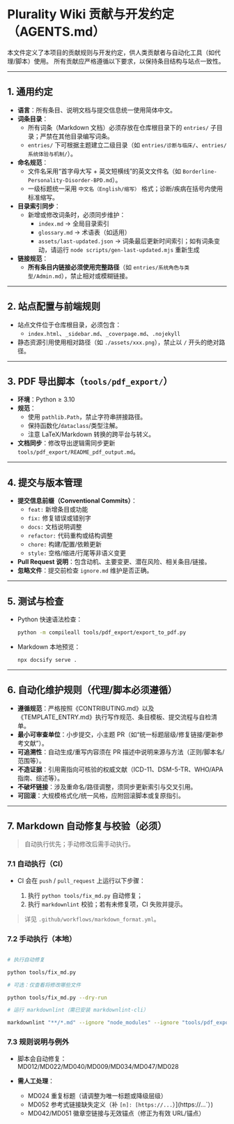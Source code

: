 # Plurality Wiki 贡献与开发约定（AGENTS.md）

本文件定义了本项目的贡献规则与开发约定，供人类贡献者与自动化工具（如代理/脚本）使用。
所有贡献应严格遵循以下要求，以保持条目结构与站点一致性。

---

## 1. 通用约定

- **语言**：所有条目、说明文档与提交信息统一使用简体中文。
- **词条目录**：
  - 所有词条（Markdown 文档）必须存放在仓库根目录下的 `entries/` 子目录；严禁在其他目录编写词条。
  - `entries/` 下可根据主题建立二级目录（如 `entries/诊断与临床/`、`entries/系统体验与机制/`）。
- **命名规范**：
  - 文件名采用“首字母大写 + 英文短横线”的英文文件名（如 `Borderline-Personality-Disorder-BPD.md`）。
  - 一级标题统一采用 `中文名（English/缩写）` 格式；诊断/疾病在括号内使用标准缩写。
- **目录索引同步**：
  - 新增或修改词条时，必须同步维护：
    - `index.md` → 全局目录索引
    - `glossary.md` → 术语表（如适用）
    - `assets/last-updated.json` → 词条最后更新时间索引；如有词条变动，请运行 `node scripts/gen-last-updated.mjs` 重新生成
- **链接规范**：
  - **所有条目内链接必须使用完整路径**（如 `entries/系统角色与类型/Admin.md`），禁止相对或模糊链接。

---

## 2. 站点配置与前端规则

- 站点文件位于仓库根目录，必须包含：
  - `index.html`、`_sidebar.md`、`_coverpage.md`、`.nojekyll`
- 静态资源引用使用相对路径（如 `./assets/xxx.png`），禁止以 `/` 开头的绝对路径。

---

## 3. PDF 导出脚本（`tools/pdf_export/`）

- **环境**：Python ≥ 3.10
- **规范**：
  - 使用 `pathlib.Path`，禁止字符串拼接路径。
  - 保持函数化/`dataclass`/类型注解。
  - 注意 LaTeX/Markdown 转换的跨平台与转义。
- **文档同步**：修改导出逻辑需同步更新 `tools/pdf_export/README_pdf_output.md`。

---

## 4. 提交与版本管理

- **提交信息前缀（Conventional Commits）**：
  - `feat:` 新增条目或功能
  - `fix:` 修复错误或错别字
  - `docs:` 文档说明调整
  - `refactor:` 代码重构或结构调整
  - `chore:` 构建/配置/依赖更新
  - `style:` 空格/缩进/行尾等非语义变更
- **Pull Request 说明**：包含动机、主要变更、潜在风险、相关条目/链接。
- **忽略文件**：提交前检查 `ignore.md` 维护是否正确。

---

## 5. 测试与检查

- Python 快速语法检查：

  ```bash
  python -m compileall tools/pdf_export/export_to_pdf.py
  ```

- Markdown 本地预览：

  ```bash
  npx docsify serve .
  ```

---

## 6. 自动化维护规则（代理/脚本必须遵循）

- **遵循规范**：严格按照《CONTRIBUTING.md》以及《TEMPLATE_ENTRY.md》执行写作规范、条目模板、提交流程与自检清单。
- **最小可审查单位**：小步提交，小主题 PR（如“统一标题层级/修复链接/更新参考文献”）。
- **可追溯性**：自动生成/重写内容须在 PR 描述中说明来源与方法（正则/脚本名/范围等）。
- **不造证据**：引用需指向可核验的权威文献（ICD-11、DSM-5-TR、WHO/APA 指南、综述等）。
- **不破坏链接**：涉及重命名/路径调整，须同步更新索引与交叉引用。
- **可回滚**：大规模格式化/统一风格，应附回滚脚本或复原指引。

---

## 7. Markdown 自动修复与校验（**必须**）

> 自动执行优先；手动修改后需手动执行。

### 7.1 自动执行（CI）

- CI 会在 `push` / `pull_request` 上运行以下步骤：

  1. 执行 `python tools/fix_md.py` 自动修复；
  2. 执行 `markdownlint` 校验；若有未修复项，CI 失败并提示。

> 详见 `.github/workflows/markdown_format.yml`。

### 7.2 手动执行（本地）

```sh

# 执行自动修复

python tools/fix_md.py

# 可选：仅查看将修改哪些文件

python tools/fix_md.py --dry-run

# 运行 markdownlint（需已安装 markdownlint-cli）

markdownlint "**/*.md" --ignore "node_modules" --ignore "tools/pdf_export/vendor"
```

### 7.3 规则说明与例外

- 脚本会自动修复：MD012/MD022/MD040/MD009/MD034/MD047/MD028
- **需人工处理**：

  - MD024 重复标题（请调整为唯一标题或降级层级）
  - MD052 参考式链接缺失定义（补 `[n]: [https://...`）](https://...`）)
  - MD042/MD051 徽章空链接与无效锚点（修正为有效 URL/锚点）

